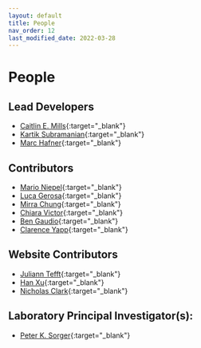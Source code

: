 ```yaml
---
layout: default
title: People
nav_order: 12
last_modified_date: 2022-03-28
---
```


<!---

# Title

## Multiplexed and reproducible high content screening of live and fixed cells using the Dye Drop method

# Abstract

High throughput measurement of cell perturbation, by libraries of small molecules or gene knockouts, is a key step in functional genomics and pre-clinical drug development. However, it is difficult to perform viable, single-cell assays in 384-well plates, limiting many studies to simple well-average measurements (e.g. CellTiter-Glo®). Here we describe a public domain “Dye Drop” method in which sequential density displacement is used to perform multi-step assays for cell viability and EdU incorporation followed by immunofluorescence imaging. The method is rapid, reproducible, can be readily customized, and is compatible with either manual or automated laboratory equipment. We demonstrate Dye Drop in the collection of dose-response data for 67 drugs in 58 breast cancer cell lines and separate cytostatic and cytotoxic responses, thereby providing new insight into the effects of specific drugs on cell cycle progression and cell viability. Dye Drop substantially improves the tradeoff between data content and cost, enabling collection of large information-rich datasets.


# Graphical Abstract

<img src="{{ site.baseurl }}/assets/images/dye_drop/graphical_abstract.png" class="center">

\\# Key findings


# Publication Information

*Multiplexed and reproducible high content screening of live and fixed cells using the Dye Drop method.* Caitlin E. Mills<sup>1\*</sup>, Kartik Subramanian<sup>1,2\*</sup>, Marc Hafner<sup>1,3\*</sup>, Mario Niepel<sup>1,4</sup>, Luca Gerosa<sup>1,3</sup>, Mirra Chung<sup>1</sup>, Chiara Victor<sup>1</sup>, Ben Gaudio<sup>1</sup>, Clarence Yapp<sup>1</sup>, Peter K. Sorger<sup>1</sup>

\* These authors contributed equally

1 Laboratory of Systems Pharmacology, Department of Systems Biology, Harvard Medical School, Boston, MA 02115

2 Current address: Bristol Myers Squibb, Cambridge, MA 02142

3 Current address: Genentech, Inc., South San Francisco, CA 94080

4 Current address: Ribon Therapeutics, Inc., Cambridge, MA 02140

__Corresponding Author__: peter_sorger@hms.harvard.edu

DOI: 10.1101/2021.08.27.457854
PMID:

[BioRxiv](https://doi.org/10.1101/2021.08.27.457854){: .btn .btn-green .mr-4 }{:target="_blank"}{:rel="noopener noreferrer"}
--->

# People

## Lead Developers
* [Caitlin E. Mills](https://scholar.harvard.edu/caitlinmills/bio){:target="_blank"}
* [Kartik Subramanian](https://scholar.harvard.edu/skartik/biography){:target="_blank"}
* [Marc Hafner](https://sites.google.com/view/marchafner){:target="_blank"}

## Contributors
* [Mario Niepel](https://sorger.med.harvard.edu/people/mario-niepel/){:target="_blank"}
* [Luca Gerosa](https://scholar.harvard.edu/gerosa){:target="_blank"}
* [Mirra Chung](https://scholar.harvard.edu/mchung/project-information){:target="_blank"}
* [Chiara Victor](https://scholar.harvard.edu/chiara/home){:target="_blank"}
* [Ben Gaudio](https://scholar.harvard.edu/bengaudio/home){:target="_blank"}
* [Clarence Yapp](https://scholar.harvard.edu/clarence/who-clarence){:target="_blank"}

## Website Contributors
* [Juliann Tefft](https://www.linkedin.com/in/juliann-tefft){:target="_blank"}
* [Han Xu](https://www.linkedin.com/in/han-xu-16a0216b/){:target="_blank"}
* [Nicholas Clark](https://github.com/NicholasClark/){:target="_blank"}

## Laboratory Principal Investigator(s):
* [Peter K. Sorger](https://scholar.google.com/citations?user=wS6Ii_cAAAAJ&hl=en){:target="_blank"}